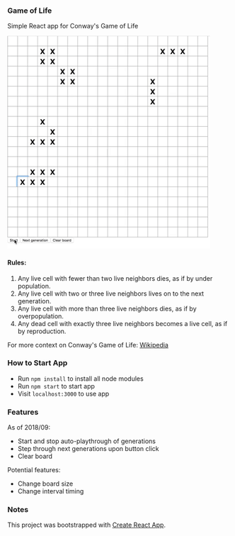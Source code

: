 ### Game of Life
Simple React app for Conway's Game of Life

![](ConwayGameOfLife.gif)

#### Rules:
1. Any live cell with fewer than two live neighbors dies, as if by under population.
2. Any live cell with two or three live neighbors lives on to the next generation.
3. Any live cell with more than three live neighbors dies, as if by overpopulation.
4. Any dead cell with exactly three live neighbors becomes a live cell, as if by reproduction.

For more context on Conway's Game of Life: [Wikipedia](https://en.wikipedia.org/wiki/Conway%27s_Game_of_Life)

### How to Start App
- Run `npm install` to install all node modules
- Run `npm start` to start app
- Visit `localhost:3000` to use app

### Features
As of 2018/09:
- Start and stop auto-playthrough of generations
- Step through next generations upon button click
- Clear board

Potential features:
- Change board size
- Change interval timing

### Notes
This project was bootstrapped with [Create React App](https://github.com/facebookincubator/create-react-app).
